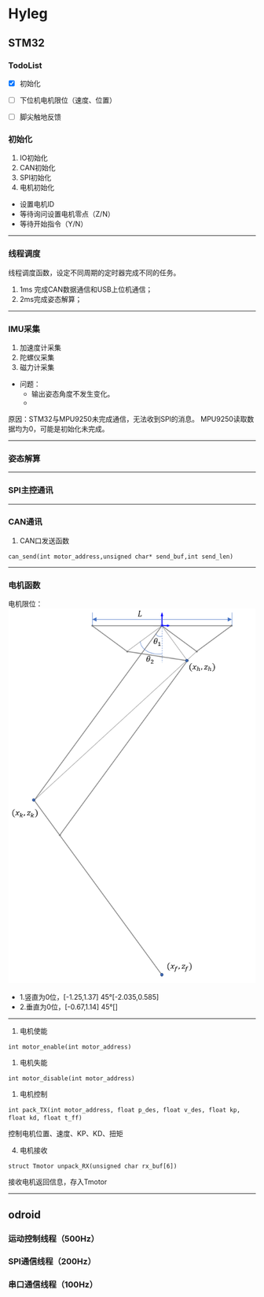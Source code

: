 # Hyleg
## STM32 

### TodoList
- [x] 初始化
- [ ] 下位机电机限位（速度、位置）
- [ ] 脚尖触地反馈


### 初始化
1. IO初始化
2. CAN初始化
3. SPI初始化
4. 电机初始化
 - 设置电机ID
 - 等待询问设置电机零点（Z/N）
 - 等待开始指令（Y/N）

----
### 线程调度
线程调度函数，设定不同周期的定时器完成不同的任务。
1. 1ms 完成CAN数据通信和USB上位机通信；
2. 2ms完成姿态解算；


----
### IMU采集
1. 加速度计采集
2. 陀螺仪采集
3. 磁力计采集

+ 问题：
  - 输出姿态角度不发生变化。
  -

原因：STM32与MPU9250未完成通信，无法收到SPI的消息。
    MPU9250读取数据均为0，可能是初始化未完成。

----
### 姿态解算

----
### SPI主控通讯


----
### CAN通讯
1. CAN口发送函数
```
can_send(int motor_address,unsigned char* send_buf,int send_len)
```
----
### 电机函数

电机限位：
![简图](https://github.com/Lownoble/Hyleg/blob/master/images/plot.png)
- 1.竖直为0位，[-1.25,1.37] 45°[-2.035,0.585]
- 2.垂直为0位，[-0.67,1.14] 45°[]
----

1. 电机使能
```
int motor_enable(int motor_address)
```
1. 电机失能
```
int motor_disable(int motor_address)
```
1. 电机控制
```
int pack_TX(int motor_address, float p_des, float v_des, float kp, float kd, float t_ff)
```

控制电机位置、速度、KP、KD、扭矩

4. 电机接收
```
struct Tmotor unpack_RX(unsigned char rx_buf[6])
```
接收电机返回信息，存入Tmotor

------
## odroid

### 运动控制线程（500Hz）



### SPI通信线程（200Hz）


### 串口通信线程（100Hz）